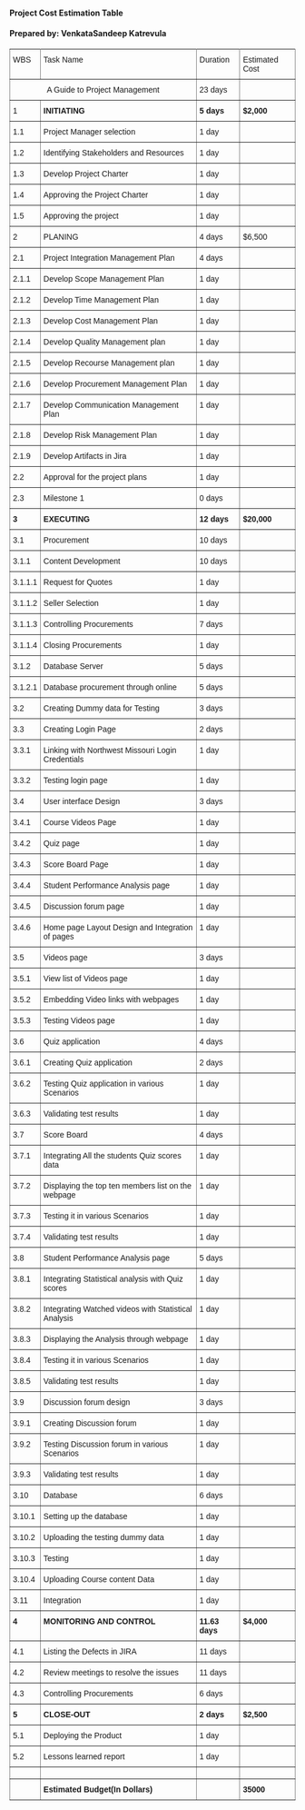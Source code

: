  
<h4>Project Cost Estimation Table </h4>
<h4>Prepared by:  VenkataSandeep Katrevula</h4>   
<style type="text/css">
.tg  {border-collapse:collapse;border-spacing:0;}
.tg td{font-family:Arial, sans-serif;font-size:14px;padding:10px 5px;border-style:solid;border-width:1px;overflow:hidden;word-break:normal;border-color:black;}
.tg th{font-family:Arial, sans-serif;font-size:14px;font-weight:normal;padding:10px 5px;border-style:solid;border-width:1px;overflow:hidden;word-break:normal;border-color:black;}
.tg .tg-c3ow{border-color:inherit;text-align:center;vertical-align:top}
.tg .tg-0pky{border-color:inherit;text-align:left;vertical-align:top}
.tg .tg-fymr{font-weight:bold;border-color:inherit;text-align:left;vertical-align:top}
</style>
<table class="tg">
  <tr>
    <th class="tg-0pky">WBS</th>
    <th class="tg-0pky">Task Name</th>
    <th class="tg-0pky">Duration</th>
    <th class="tg-0pky">Estimated Cost</th>
  </tr>
  <tr>
    <td class="tg-c3ow" colspan="2">A Guide to Project Management</td>
    <td class="tg-0pky">23 days</td>
    <td class="tg-0pky"></td>
  </tr>
  <tr>
    <td class="tg-0pky">1</td>
    <td class="tg-fymr">INITIATING</td>
    <td class="tg-fymr">5 days</td>
    <td class="tg-fymr">$2,000</td>
  </tr>
  <tr>
    <td class="tg-0pky">1.1</td>
    <td class="tg-0pky">Project Manager selection</td>
    <td class="tg-0pky">1 day</td>
    <td class="tg-0pky"></td>
  </tr>
  <tr>
    <td class="tg-0pky">1.2</td>
    <td class="tg-0pky">Identifying Stakeholders and Resources</td>
    <td class="tg-0pky">1 day</td>
    <td class="tg-0pky"></td>
  </tr>
  <tr>
    <td class="tg-0pky">1.3</td>
    <td class="tg-0pky">Develop Project Charter</td>
    <td class="tg-0pky">1 day</td>
    <td class="tg-0pky"></td>
  </tr>
  <tr>
    <td class="tg-0pky">1.4</td>
    <td class="tg-0pky">Approving the Project Charter</td>
    <td class="tg-0pky">1 day</td>
    <td class="tg-0pky"></td>
  </tr>
  <tr>
    <td class="tg-0pky">1.5</td>
    <td class="tg-0pky">Approving the project</td>
    <td class="tg-0pky">1 day</td>
    <td class="tg-0pky"></td>
  </tr>
  <tr>
    <td class="tg-0pky">2</td>
    <td class="tg-0pky">PLANING</td>
    <td class="tg-0pky">4 days</td>
    <td class="tg-0pky">$6,500</td>
  </tr>
  <tr>
    <td class="tg-0pky">2.1</td>
    <td class="tg-0pky">Project Integration Management Plan</td>
    <td class="tg-0pky">4 days</td>
    <td class="tg-0pky"></td>
  </tr>
  <tr>
    <td class="tg-0pky">2.1.1</td>
    <td class="tg-0pky">Develop Scope Management Plan</td>
    <td class="tg-0pky">1 day</td>
    <td class="tg-0pky"></td>
  </tr>
  <tr>
    <td class="tg-0pky">2.1.2</td>
    <td class="tg-0pky">Develop Time Management Plan</td>
    <td class="tg-0pky">1 day</td>
    <td class="tg-0pky"></td>
  </tr>
  <tr>
    <td class="tg-0pky">2.1.3</td>
    <td class="tg-0pky">Develop Cost Management Plan</td>
    <td class="tg-0pky">1 day</td>
    <td class="tg-0pky"></td>
  </tr>
  <tr>
    <td class="tg-0pky">2.1.4</td>
    <td class="tg-0pky">Develop Quality Management plan</td>
    <td class="tg-0pky">1 day</td>
    <td class="tg-0pky"></td>
  </tr>
  <tr>
    <td class="tg-0pky">2.1.5</td>
    <td class="tg-0pky">Develop Recourse Management plan</td>
    <td class="tg-0pky">1 day</td>
    <td class="tg-0pky"></td>
  </tr>
  <tr>
    <td class="tg-0pky">2.1.6</td>
    <td class="tg-0pky">Develop Procurement Management Plan</td>
    <td class="tg-0pky">1 day</td>
    <td class="tg-0pky"></td>
  </tr>
  <tr>
    <td class="tg-0pky">2.1.7</td>
    <td class="tg-0pky">Develop Communication Management Plan</td>
    <td class="tg-0pky">1 day</td>
    <td class="tg-0pky"></td>
  </tr>
  <tr>
    <td class="tg-0pky">2.1.8</td>
    <td class="tg-0pky">Develop Risk Management Plan</td>
    <td class="tg-0pky">1 day</td>
    <td class="tg-0pky"></td>
  </tr>
  <tr>
    <td class="tg-0pky">2.1.9</td>
    <td class="tg-0pky">Develop Artifacts in Jira</td>
    <td class="tg-0pky">1 day</td>
    <td class="tg-0pky"></td>
  </tr>
  <tr>
    <td class="tg-0pky">2.2</td>
    <td class="tg-0pky">Approval for the project plans</td>
    <td class="tg-0pky">1 day</td>
    <td class="tg-0pky"></td>
  </tr>
  <tr>
    <td class="tg-0pky">2.3</td>
    <td class="tg-0pky">Milestone 1</td>
    <td class="tg-0pky">0 days</td>
    <td class="tg-0pky"></td>
  </tr>
  <tr>
    <td class="tg-fymr">3</td>
    <td class="tg-fymr">EXECUTING</td>
    <td class="tg-fymr">12 days</td>
    <td class="tg-fymr">$20,000</td>
  </tr>
  <tr>
    <td class="tg-0pky">3.1</td>
    <td class="tg-0pky">Procurement</td>
    <td class="tg-0pky">10 days</td>
    <td class="tg-0pky"></td>
  </tr>
  <tr>
    <td class="tg-0pky">3.1.1</td>
    <td class="tg-0pky">Content Development</td>
    <td class="tg-0pky">10 days</td>
    <td class="tg-0pky"></td>
  </tr>
  <tr>
    <td class="tg-0pky">3.1.1.1</td>
    <td class="tg-0pky">Request for Quotes</td>
    <td class="tg-0pky">1 day</td>
    <td class="tg-0pky"></td>
  </tr>
  <tr>
    <td class="tg-0pky">3.1.1.2</td>
    <td class="tg-0pky">Seller Selection</td>
    <td class="tg-0pky">1 day</td>
    <td class="tg-0pky"></td>
  </tr>
  <tr>
    <td class="tg-0pky">3.1.1.3</td>
    <td class="tg-0pky">Controlling Procurements</td>
    <td class="tg-0pky">7 days</td>
    <td class="tg-0pky"></td>
  </tr>
  <tr>
    <td class="tg-0pky">3.1.1.4</td>
    <td class="tg-0pky">Closing Procurements</td>
    <td class="tg-0pky">1 day</td>
    <td class="tg-0pky"></td>
  </tr>
  <tr>
    <td class="tg-0pky">3.1.2</td>
    <td class="tg-0pky">Database Server</td>
    <td class="tg-0pky">5 days</td>
    <td class="tg-0pky"></td>
  </tr>
  <tr>
    <td class="tg-0pky">3.1.2.1</td>
    <td class="tg-0pky">Database procurement through online</td>
    <td class="tg-0pky">5 days</td>
    <td class="tg-0pky"></td>
  </tr>
  <tr>
    <td class="tg-0pky">3.2</td>
    <td class="tg-0pky">Creating Dummy data for Testing</td>
    <td class="tg-0pky">3 days</td>
    <td class="tg-0pky"></td>
  </tr>
  <tr>
    <td class="tg-0pky">3.3</td>
    <td class="tg-0pky">Creating Login Page</td>
    <td class="tg-0pky">2 days</td>
    <td class="tg-0pky"></td>
  </tr>
  <tr>
    <td class="tg-0pky">3.3.1</td>
    <td class="tg-0pky">Linking with Northwest Missouri Login Credentials</td>
    <td class="tg-0pky">1 day</td>
    <td class="tg-0pky"></td>
  </tr>
  <tr>
    <td class="tg-0pky">3.3.2</td>
    <td class="tg-0pky">Testing login page</td>
    <td class="tg-0pky">1 day</td>
    <td class="tg-0pky"></td>
  </tr>
  <tr>
    <td class="tg-0pky">3.4</td>
    <td class="tg-0pky">User interface Design</td>
    <td class="tg-0pky">3 days</td>
    <td class="tg-0pky"></td>
  </tr>
  <tr>
    <td class="tg-0pky">3.4.1</td>
    <td class="tg-0pky">Course Videos Page</td>
    <td class="tg-0pky">1 day</td>
    <td class="tg-0pky"></td>
  </tr>
  <tr>
    <td class="tg-0pky">3.4.2</td>
    <td class="tg-0pky">Quiz page</td>
    <td class="tg-0pky">1 day</td>
    <td class="tg-0pky"></td>
  </tr>
  <tr>
    <td class="tg-0pky">3.4.3</td>
    <td class="tg-0pky">Score Board Page</td>
    <td class="tg-0pky">1 day</td>
    <td class="tg-0pky"></td>
  </tr>
  <tr>
    <td class="tg-0pky">3.4.4</td>
    <td class="tg-0pky">Student Performance Analysis page</td>
    <td class="tg-0pky">1 day</td>
    <td class="tg-0pky"></td>
  </tr>
  <tr>
    <td class="tg-0pky">3.4.5</td>
    <td class="tg-0pky">Discussion forum page</td>
    <td class="tg-0pky">1 day</td>
    <td class="tg-0pky"></td>
  </tr>
  <tr>
    <td class="tg-0pky">3.4.6</td>
    <td class="tg-0pky">Home page Layout Design and Integration of pages</td>
    <td class="tg-0pky">1 day</td>
    <td class="tg-0pky"></td>
  </tr>
  <tr>
    <td class="tg-0pky">3.5</td>
    <td class="tg-0pky">Videos page</td>
    <td class="tg-0pky">3 days</td>
    <td class="tg-0pky"></td>
  </tr>
  <tr>
    <td class="tg-0pky">3.5.1</td>
    <td class="tg-0pky">View list of Videos page</td>
    <td class="tg-0pky">1 day</td>
    <td class="tg-0pky"></td>
  </tr>
  <tr>
    <td class="tg-0pky">3.5.2</td>
    <td class="tg-0pky">Embedding Video links with webpages</td>
    <td class="tg-0pky">1 day</td>
    <td class="tg-0pky"></td>
  </tr>
  <tr>
    <td class="tg-0pky">3.5.3</td>
    <td class="tg-0pky">Testing Videos page</td>
    <td class="tg-0pky">1 day</td>
    <td class="tg-0pky"></td>
  </tr>
  <tr>
    <td class="tg-0pky">3.6</td>
    <td class="tg-0pky">Quiz application</td>
    <td class="tg-0pky">4 days</td>
    <td class="tg-0pky"></td>
  </tr>
  <tr>
    <td class="tg-0pky">3.6.1</td>
    <td class="tg-0pky">Creating Quiz application</td>
    <td class="tg-0pky">2 days</td>
    <td class="tg-0pky"></td>
  </tr>
  <tr>
    <td class="tg-0pky">3.6.2</td>
    <td class="tg-0pky">Testing Quiz application in various Scenarios</td>
    <td class="tg-0pky">1 day</td>
    <td class="tg-0pky"></td>
  </tr>
  <tr>
    <td class="tg-0pky">3.6.3</td>
    <td class="tg-0pky">Validating test results</td>
    <td class="tg-0pky">1 day</td>
    <td class="tg-0pky"></td>
  </tr>
  <tr>
    <td class="tg-0pky">3.7</td>
    <td class="tg-0pky">Score Board</td>
    <td class="tg-0pky">4 days</td>
    <td class="tg-0pky"></td>
  </tr>
  <tr>
    <td class="tg-0pky">3.7.1</td>
    <td class="tg-0pky">Integrating All the students Quiz scores data</td>
    <td class="tg-0pky">1 day</td>
    <td class="tg-0pky"></td>
  </tr>
  <tr>
    <td class="tg-0pky">3.7.2</td>
    <td class="tg-0pky">Displaying the top ten members list on the webpage</td>
    <td class="tg-0pky">1 day</td>
    <td class="tg-0pky"></td>
  </tr>
  <tr>
    <td class="tg-0pky">3.7.3</td>
    <td class="tg-0pky">Testing it in various Scenarios</td>
    <td class="tg-0pky">1 day</td>
    <td class="tg-0pky"></td>
  </tr>
  <tr>
    <td class="tg-0pky">3.7.4</td>
    <td class="tg-0pky">Validating test results</td>
    <td class="tg-0pky">1 day</td>
    <td class="tg-0pky"></td>
  </tr>
  <tr>
    <td class="tg-0pky">3.8</td>
    <td class="tg-0pky">Student Performance Analysis page</td>
    <td class="tg-0pky">5 days</td>
    <td class="tg-0pky"></td>
  </tr>
  <tr>
    <td class="tg-0pky">3.8.1</td>
    <td class="tg-0pky">Integrating Statistical analysis with Quiz scores</td>
    <td class="tg-0pky">1 day</td>
    <td class="tg-0pky"></td>
  </tr>
  <tr>
    <td class="tg-0pky">3.8.2</td>
    <td class="tg-0pky">Integrating Watched videos with Statistical Analysis</td>
    <td class="tg-0pky">1 day</td>
    <td class="tg-0pky"></td>
  </tr>
  <tr>
    <td class="tg-0pky">3.8.3</td>
    <td class="tg-0pky">Displaying the Analysis through webpage</td>
    <td class="tg-0pky">1 day</td>
    <td class="tg-0pky"></td>
  </tr>
  <tr>
    <td class="tg-0pky">3.8.4</td>
    <td class="tg-0pky">Testing it in various Scenarios</td>
    <td class="tg-0pky">1 day</td>
    <td class="tg-0pky"></td>
  </tr>
  <tr>
    <td class="tg-0pky">3.8.5</td>
    <td class="tg-0pky">Validating test results</td>
    <td class="tg-0pky">1 day</td>
    <td class="tg-0pky"></td>
  </tr>
  <tr>
    <td class="tg-0pky">3.9</td>
    <td class="tg-0pky">Discussion forum design</td>
    <td class="tg-0pky">3 days</td>
    <td class="tg-0pky"></td>
  </tr>
  <tr>
    <td class="tg-0pky">3.9.1</td>
    <td class="tg-0pky">Creating Discussion forum</td>
    <td class="tg-0pky">1 day</td>
    <td class="tg-0pky"></td>
  </tr>
  <tr>
    <td class="tg-0pky">3.9.2</td>
    <td class="tg-0pky">Testing Discussion forum in various Scenarios</td>
    <td class="tg-0pky">1 day</td>
    <td class="tg-0pky"></td>
  </tr>
  <tr>
    <td class="tg-0pky">3.9.3</td>
    <td class="tg-0pky">Validating test results</td>
    <td class="tg-0pky">1 day</td>
    <td class="tg-0pky"></td>
  </tr>
  <tr>
    <td class="tg-0pky">3.10</td>
    <td class="tg-0pky">Database</td>
    <td class="tg-0pky">6 days</td>
    <td class="tg-0pky"></td>
  </tr>
  <tr>
    <td class="tg-0pky">3.10.1</td>
    <td class="tg-0pky">Setting up the database</td>
    <td class="tg-0pky">1 day</td>
    <td class="tg-0pky"></td>
  </tr>
  <tr>
    <td class="tg-0pky">3.10.2</td>
    <td class="tg-0pky">Uploading the testing dummy data</td>
    <td class="tg-0pky">1 day</td>
    <td class="tg-0pky"></td>
  </tr>
  <tr>
    <td class="tg-0pky">3.10.3</td>
    <td class="tg-0pky">Testing</td>
    <td class="tg-0pky">1 day</td>
    <td class="tg-0pky"></td>
  </tr>
  <tr>
    <td class="tg-0pky">3.10.4</td>
    <td class="tg-0pky">Uploading Course content Data</td>
    <td class="tg-0pky">1 day</td>
    <td class="tg-0pky"></td>
  </tr>
  <tr>
    <td class="tg-0pky">3.11</td>
    <td class="tg-0pky">Integration</td>
    <td class="tg-0pky">1 day</td>
    <td class="tg-0pky"></td>
  </tr>
  <tr>
    <td class="tg-fymr">4</td>
    <td class="tg-fymr">MONITORING AND CONTROL</td>
    <td class="tg-fymr">11.63 days</td>
    <td class="tg-fymr">$4,000</td>
  </tr>
  <tr>
    <td class="tg-0pky">4.1</td>
    <td class="tg-0pky">Listing the Defects in JIRA</td>
    <td class="tg-0pky">11 days</td>
    <td class="tg-0pky"></td>
  </tr>
  <tr>
    <td class="tg-0pky">4.2</td>
    <td class="tg-0pky">Review meetings to resolve the issues</td>
    <td class="tg-0pky">11 days</td>
    <td class="tg-0pky"></td>
  </tr>
  <tr>
    <td class="tg-0pky">4.3</td>
    <td class="tg-0pky">Controlling Procurements</td>
    <td class="tg-0pky">6 days</td>
    <td class="tg-0pky"></td>
  </tr>
  <tr>
    <td class="tg-fymr">5</td>
    <td class="tg-fymr">CLOSE-OUT</td>
    <td class="tg-fymr">2 days</td>
    <td class="tg-fymr">$2,500</td>
  </tr>
  <tr>
    <td class="tg-0pky">5.1</td>
    <td class="tg-0pky">Deploying the Product</td>
    <td class="tg-0pky">1 day</td>
    <td class="tg-0pky"></td>
  </tr>
  <tr>
    <td class="tg-0pky">5.2</td>
    <td class="tg-0pky">Lessons learned report</td>
    <td class="tg-0pky">1 day</td>
    <td class="tg-0pky"></td>
  </tr>
  <tr>
    <td class="tg-0pky"></td>
    <td class="tg-0pky"></td>
    <td class="tg-0pky"></td>
    <td class="tg-0pky"></td>
  </tr>
  <tr>
    <td class="tg-fymr"></td>
    <td class="tg-fymr">Estimated Budget(In Dollars)</td>
    <td class="tg-fymr"></td>
    <td class="tg-fymr">35000</td>
  </tr>
</table>